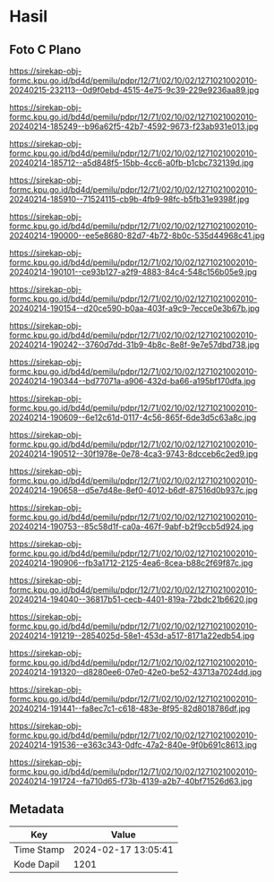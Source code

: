 # Hasil

## Foto C Plano

https://sirekap-obj-formc.kpu.go.id/bd4d/pemilu/pdpr/12/71/02/10/02/1271021002010-20240215-232113--0d9f0ebd-4515-4e75-9c39-229e9236aa89.jpg

https://sirekap-obj-formc.kpu.go.id/bd4d/pemilu/pdpr/12/71/02/10/02/1271021002010-20240214-185249--b96a62f5-42b7-4592-9673-f23ab931e013.jpg

https://sirekap-obj-formc.kpu.go.id/bd4d/pemilu/pdpr/12/71/02/10/02/1271021002010-20240214-185712--a5d848f5-15bb-4cc6-a0fb-b1cbc732139d.jpg

https://sirekap-obj-formc.kpu.go.id/bd4d/pemilu/pdpr/12/71/02/10/02/1271021002010-20240214-185910--71524115-cb9b-4fb9-98fc-b5fb31e9398f.jpg

https://sirekap-obj-formc.kpu.go.id/bd4d/pemilu/pdpr/12/71/02/10/02/1271021002010-20240214-190000--ee5e8680-82d7-4b72-8b0c-535d44968c41.jpg

https://sirekap-obj-formc.kpu.go.id/bd4d/pemilu/pdpr/12/71/02/10/02/1271021002010-20240214-190101--ce93b127-a2f9-4883-84c4-548c156b05e9.jpg

https://sirekap-obj-formc.kpu.go.id/bd4d/pemilu/pdpr/12/71/02/10/02/1271021002010-20240214-190154--d20ce590-b0aa-403f-a9c9-7ecce0e3b67b.jpg

https://sirekap-obj-formc.kpu.go.id/bd4d/pemilu/pdpr/12/71/02/10/02/1271021002010-20240214-190242--3760d7dd-31b9-4b8c-8e8f-9e7e57dbd738.jpg

https://sirekap-obj-formc.kpu.go.id/bd4d/pemilu/pdpr/12/71/02/10/02/1271021002010-20240214-190344--bd77071a-a906-432d-ba66-a195bf170dfa.jpg

https://sirekap-obj-formc.kpu.go.id/bd4d/pemilu/pdpr/12/71/02/10/02/1271021002010-20240214-190609--6e12c61d-0117-4c56-865f-6de3d5c63a8c.jpg

https://sirekap-obj-formc.kpu.go.id/bd4d/pemilu/pdpr/12/71/02/10/02/1271021002010-20240214-190512--30f1978e-0e78-4ca3-9743-8dcceb6c2ed9.jpg

https://sirekap-obj-formc.kpu.go.id/bd4d/pemilu/pdpr/12/71/02/10/02/1271021002010-20240214-190658--d5e7d48e-8ef0-4012-b6df-87516d0b937c.jpg

https://sirekap-obj-formc.kpu.go.id/bd4d/pemilu/pdpr/12/71/02/10/02/1271021002010-20240214-190753--85c58d1f-ca0a-467f-9abf-b2f9ccb5d924.jpg

https://sirekap-obj-formc.kpu.go.id/bd4d/pemilu/pdpr/12/71/02/10/02/1271021002010-20240214-190906--fb3a1712-2125-4ea6-8cea-b88c2f69f87c.jpg

https://sirekap-obj-formc.kpu.go.id/bd4d/pemilu/pdpr/12/71/02/10/02/1271021002010-20240214-194040--36817b51-cecb-4401-819a-72bdc21b6620.jpg

https://sirekap-obj-formc.kpu.go.id/bd4d/pemilu/pdpr/12/71/02/10/02/1271021002010-20240214-191219--2854025d-58e1-453d-a517-8171a22edb54.jpg

https://sirekap-obj-formc.kpu.go.id/bd4d/pemilu/pdpr/12/71/02/10/02/1271021002010-20240214-191320--d8280ee6-07e0-42e0-be52-43713a7024dd.jpg

https://sirekap-obj-formc.kpu.go.id/bd4d/pemilu/pdpr/12/71/02/10/02/1271021002010-20240214-191441--fa8ec7c1-c618-483e-8f95-82d8018786df.jpg

https://sirekap-obj-formc.kpu.go.id/bd4d/pemilu/pdpr/12/71/02/10/02/1271021002010-20240214-191536--e363c343-0dfc-47a2-840e-9f0b691c8613.jpg

https://sirekap-obj-formc.kpu.go.id/bd4d/pemilu/pdpr/12/71/02/10/02/1271021002010-20240214-191724--fa710d65-f73b-4139-a2b7-40bf71526d63.jpg


## Metadata

| Key        | Value               |
| ---------- | ------------------- |
| Time Stamp | 2024-02-17 13:05:41 |
| Kode Dapil | 1201                |



